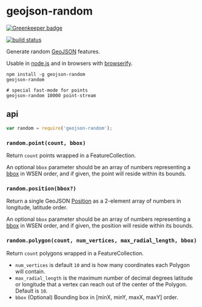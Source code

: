 # geojson-random

[![Greenkeeper badge](https://badges.greenkeeper.io/tmcw/geojson-random.svg)](https://greenkeeper.io/)

[![build status](https://secure.travis-ci.org/mapbox/geojson-random.png)](http://travis-ci.org/mapbox/geojson-random)

Generate random [GeoJSON](http://geojson.org/) features.

Usable in [node.js](http://nodejs.org/) and in browsers with [browserify](http://browserify.org/).

    npm install -g geojson-random
    geojson-random

    # special fast-mode for points
    geojson-random 10000 point-stream

## api

```js
var random = require('geojson-random');
```

### `random.point(count, bbox)`

Return `count` points wrapped in a FeatureCollection.

An optional `bbox` parameter should be an array of numbers representing
a [bbox](http://geojson.org/geojson-spec.html#bounding-boxes) in WSEN order,
and if given, the point will reside within its bounds.

### `random.position(bbox?)`

Return a single GeoJSON [Position](http://geojson.org/geojson-spec.html#positions)
as a 2-element array of numbers in longitude, latitude order.

An optional `bbox` parameter should be an array of numbers representing
a [bbox](http://geojson.org/geojson-spec.html#bounding-boxes) in WSEN order,
and if given, the position will reside within its bounds.

### `random.polygon(count, num_vertices, max_radial_length, bbox)`

Return `count` polygons wrapped in a FeatureCollection.

* `num_vertices` is default `10` and is how many coordinates each Polygon
  will contain.
* `max_radial_length` is the maximum number of decimal degrees latitude
  or longitude that a vertex can reach out of the center of the Polygon.
  Default is `10`.
* `bbox` (Optional) Bounding box in [minX, minY, maxX, maxY] order.
